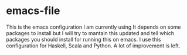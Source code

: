 # emacs-file
This is the emacs configuration I am currently using
It depends on some packages to install but I will try to mantain this updated and tell which packages you should install for running this on emacs. I use this configuration for Haskell, Scala and Python. A lot of improvement is left.
